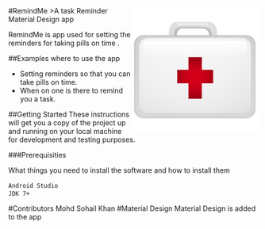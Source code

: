 <img src="ic_launcher.png" align="right" />
#RemindMe
>A task Reminder Material Design app

RemindMe is app used for setting the reminders for taking pills on time .

##Examples where to use the app
- Setting reminders so that you can take pills on time.
- When on one is there to remind you a task.

##Getting Started
These instructions will get you a copy of the project up and running on your local machine for development and testing purposes.

###Prerequisities

What things you need to install the software and how to install them
```
Android Studio
JDK 7+
```

#Contributors
Mohd Sohail Khan
#Material Design
Material Design is added to the app
